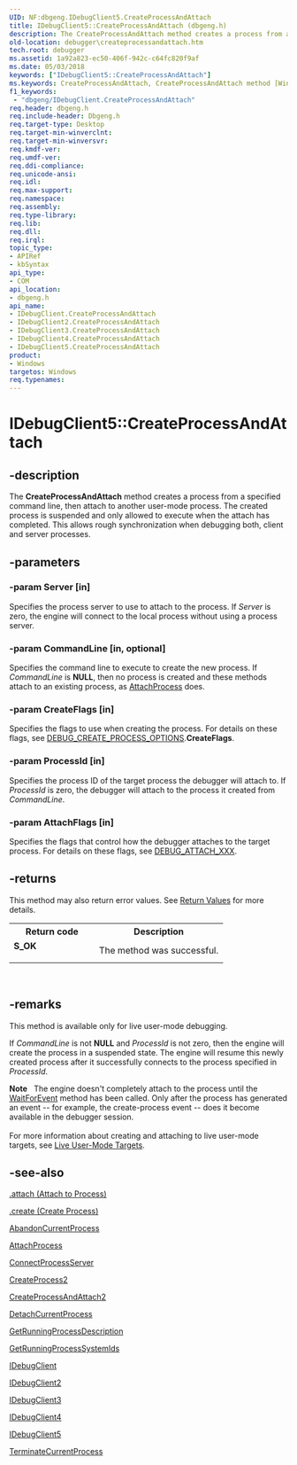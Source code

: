 ```yaml
---
UID: NF:dbgeng.IDebugClient5.CreateProcessAndAttach
title: IDebugClient5::CreateProcessAndAttach (dbgeng.h)
description: The CreateProcessAndAttach method creates a process from a specified command line, then attach to another user-mode process.
old-location: debugger\createprocessandattach.htm
tech.root: debugger
ms.assetid: 1a92a823-ec50-406f-942c-c64fc820f9af
ms.date: 05/03/2018
keywords: ["IDebugClient5::CreateProcessAndAttach"]
ms.keywords: CreateProcessAndAttach, CreateProcessAndAttach method [Windows Debugging], CreateProcessAndAttach method [Windows Debugging],IDebugClient interface, CreateProcessAndAttach method [Windows Debugging],IDebugClient2 interface, CreateProcessAndAttach method [Windows Debugging],IDebugClient3 interface, CreateProcessAndAttach method [Windows Debugging],IDebugClient4 interface, CreateProcessAndAttach method [Windows Debugging],IDebugClient5 interface, IDebugClient interface [Windows Debugging],CreateProcessAndAttach method, IDebugClient2 interface [Windows Debugging],CreateProcessAndAttach method, IDebugClient2::CreateProcessAndAttach, IDebugClient3 interface [Windows Debugging],CreateProcessAndAttach method, IDebugClient3::CreateProcessAndAttach, IDebugClient4 interface [Windows Debugging],CreateProcessAndAttach method, IDebugClient4::CreateProcessAndAttach, IDebugClient5 interface [Windows Debugging],CreateProcessAndAttach method, IDebugClient5.CreateProcessAndAttach, IDebugClient5::CreateProcessAndAttach, IDebugClient::CreateProcessAndAttach, IDebugClient_5ff3afdf-164e-4f2f-a625-389f3da41d24.xml, dbgeng/IDebugClient2::CreateProcessAndAttach, dbgeng/IDebugClient3::CreateProcessAndAttach, dbgeng/IDebugClient4::CreateProcessAndAttach, dbgeng/IDebugClient5::CreateProcessAndAttach, dbgeng/IDebugClient::CreateProcessAndAttach, debugger.createprocessandattach
f1_keywords:
 - "dbgeng/IDebugClient.CreateProcessAndAttach"
req.header: dbgeng.h
req.include-header: Dbgeng.h
req.target-type: Desktop
req.target-min-winverclnt: 
req.target-min-winversvr: 
req.kmdf-ver: 
req.umdf-ver: 
req.ddi-compliance: 
req.unicode-ansi: 
req.idl: 
req.max-support: 
req.namespace: 
req.assembly: 
req.type-library: 
req.lib: 
req.dll: 
req.irql: 
topic_type:
- APIRef
- kbSyntax
api_type:
- COM
api_location:
- dbgeng.h
api_name:
- IDebugClient.CreateProcessAndAttach
- IDebugClient2.CreateProcessAndAttach
- IDebugClient3.CreateProcessAndAttach
- IDebugClient4.CreateProcessAndAttach
- IDebugClient5.CreateProcessAndAttach
product:
- Windows
targetos: Windows
req.typenames: 
---
```


# IDebugClient5::CreateProcessAndAttach


## -description


The <b>CreateProcessAndAttach</b>  method creates a process from a specified command line, then attach to another user-mode process.  The created process is suspended and only allowed to execute when the attach has completed.  This allows rough synchronization when debugging both,  client and server processes.


## -parameters




### -param Server [in]

Specifies the process server to use to attach to the process.  If <i>Server</i> is zero, the engine will connect to the local process without using a process server.


### -param CommandLine [in, optional]

Specifies the command line to execute to create the new process.  If <i>CommandLine</i> is <b>NULL</b>, then no process is created and these methods attach to an existing process, as <a href="https://docs.microsoft.com/windows-hardware/drivers/ddi/dbgeng/nf-dbgeng-idebugclient5-attachprocess">AttachProcess</a> does.


### -param CreateFlags [in]

Specifies the flags to use when creating the process.  For details on these flags, see <a href="https://docs.microsoft.com/windows-hardware/drivers/ddi/dbgeng/ns-dbgeng-_debug_create_process_options">DEBUG_CREATE_PROCESS_OPTIONS</a>.<b>CreateFlags</b>.


### -param ProcessId [in]

Specifies the process ID of the target process the debugger will attach to.  If <i>ProcessId</i> is zero, the debugger will attach to the process it created from <i>CommandLine</i>.


### -param AttachFlags [in]

Specifies the flags that control how the debugger attaches to the target process.  For details on these flags, see <a href="https://docs.microsoft.com/previous-versions/ff541454(v=vs.85)">DEBUG_ATTACH_XXX</a>.


## -returns



This method may also return error values.  See <a href="https://docs.microsoft.com/windows-hardware/drivers/debugger/hresult-values">Return Values</a> for more details.

<table>
<tr>
<th>Return code</th>
<th>Description</th>
</tr>
<tr>
<td width="40%">
<dl>
<dt><b>S_OK</b></dt>
</dl>
</td>
<td width="60%">
The method was successful.

</td>
</tr>
</table>
 




## -remarks



This method is available only for live user-mode debugging.

If <i>CommandLine</i> is not <b>NULL</b> and <i>ProcessId</i> is not zero, then the engine will create the process in a suspended state.  The engine will resume this newly created process after it successfully connects to the process specified in <i>ProcessId</i>.

<div class="alert"><b>Note</b>    The engine doesn't completely attach to the process until the <a href="https://docs.microsoft.com/windows-hardware/drivers/ddi/dbgeng/nf-dbgeng-idebugcontrol3-waitforevent">WaitForEvent</a> method has been called.  Only after the process has generated an event -- for example, the create-process event -- does it become available in the debugger session.</div>
<div> </div>
For more information about creating and attaching to live user-mode targets, see <a href="https://docs.microsoft.com/windows-hardware/drivers/debugger/live-user-mode-targets">Live User-Mode Targets</a>.




## -see-also




<a href="https://docs.microsoft.com/windows-hardware/drivers/debugger/-attach--attach-to-process-">.attach (Attach to Process)</a>



<a href="https://docs.microsoft.com/windows-hardware/drivers/debugger/-create--create-process-">.create (Create Process)</a>



<a href="https://docs.microsoft.com/windows-hardware/drivers/ddi/dbgeng/nf-dbgeng-idebugclient5-abandoncurrentprocess">AbandonCurrentProcess</a>



<a href="https://docs.microsoft.com/windows-hardware/drivers/ddi/dbgeng/nf-dbgeng-idebugclient5-attachprocess">AttachProcess</a>



<a href="https://docs.microsoft.com/windows-hardware/drivers/ddi/dbgeng/nf-dbgeng-idebugclient5-connectprocessserver">ConnectProcessServer</a>



<a href="https://docs.microsoft.com/windows-hardware/drivers/ddi/dbgeng/nf-dbgeng-idebugclient5-createprocess2">CreateProcess2</a>



<a href="https://docs.microsoft.com/windows-hardware/drivers/ddi/dbgeng/nf-dbgeng-idebugclient5-createprocessandattach2">CreateProcessAndAttach2</a>



<a href="https://docs.microsoft.com/windows-hardware/drivers/ddi/dbgeng/nf-dbgeng-idebugclient5-detachcurrentprocess">DetachCurrentProcess</a>



<a href="https://docs.microsoft.com/windows-hardware/drivers/ddi/dbgeng/nf-dbgeng-idebugclient5-getrunningprocessdescription">GetRunningProcessDescription</a>



<a href="https://docs.microsoft.com/windows-hardware/drivers/ddi/dbgeng/nf-dbgeng-idebugclient5-getrunningprocesssystemids">GetRunningProcessSystemIds</a>



<a href="https://docs.microsoft.com/windows-hardware/drivers/ddi/dbgeng/nn-dbgeng-idebugclient">IDebugClient</a>



<a href="https://docs.microsoft.com/windows-hardware/drivers/ddi/dbgeng/nn-dbgeng-idebugclient2">IDebugClient2</a>



<a href="https://docs.microsoft.com/windows-hardware/drivers/ddi/dbgeng/nn-dbgeng-idebugclient3">IDebugClient3</a>



<a href="https://docs.microsoft.com/windows-hardware/drivers/ddi/dbgeng/nn-dbgeng-idebugclient4">IDebugClient4</a>



<a href="https://docs.microsoft.com/windows-hardware/drivers/ddi/dbgeng/nn-dbgeng-idebugclient5">IDebugClient5</a>



<a href="https://docs.microsoft.com/windows-hardware/drivers/ddi/dbgeng/nf-dbgeng-idebugclient5-terminatecurrentprocess">TerminateCurrentProcess</a>
 

 

